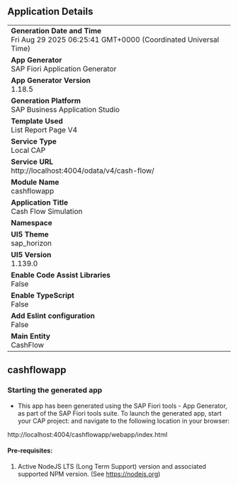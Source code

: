 ## Application Details
|               |
| ------------- |
|**Generation Date and Time**<br>Fri Aug 29 2025 06:25:41 GMT+0000 (Coordinated Universal Time)|
|**App Generator**<br>SAP Fiori Application Generator|
|**App Generator Version**<br>1.18.5|
|**Generation Platform**<br>SAP Business Application Studio|
|**Template Used**<br>List Report Page V4|
|**Service Type**<br>Local CAP|
|**Service URL**<br>http://localhost:4004/odata/v4/cash-flow/|
|**Module Name**<br>cashflowapp|
|**Application Title**<br>Cash Flow Simulation|
|**Namespace**<br>|
|**UI5 Theme**<br>sap_horizon|
|**UI5 Version**<br>1.139.0|
|**Enable Code Assist Libraries**<br>False|
|**Enable TypeScript**<br>False|
|**Add Eslint configuration**<br>False|
|**Main Entity**<br>CashFlow|

## cashflowapp



### Starting the generated app

-   This app has been generated using the SAP Fiori tools - App Generator, as part of the SAP Fiori tools suite.  To launch the generated app, start your CAP project:  and navigate to the following location in your browser:

http://localhost:4004/cashflowapp/webapp/index.html

#### Pre-requisites:

1. Active NodeJS LTS (Long Term Support) version and associated supported NPM version.  (See https://nodejs.org)


